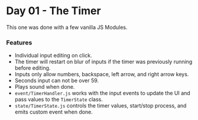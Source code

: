 # Day 01 - The Timer

This one was done with a few vanilla JS Modules.

### Features
- Individual input editing on click.
- The timer will restart on blur of inputs if the timer was previously running before editing.
- Inputs only allow numbers, backspace, left arrow, and right arrow keys.
- Seconds input can not be over 59.
- Plays sound when done.
- `event/TimerHandler.js` works with the input events to update the UI and pass values to the `TimerState` class.
- `state/TimerState.js` controls the timer values, start/stop process, and emits custom event when done.